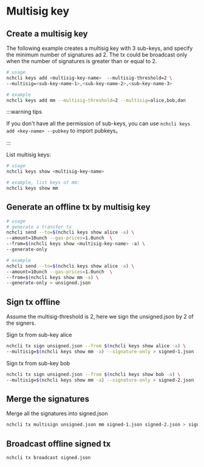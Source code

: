 # Multisig key

## Create a multisig key

The following example creates a multisig key with 3 sub-keys, and specify the minimum number of signatures ad 2.
The tx could be broadcast only when the number of signatures is greater than or equal to 2.

```bash
# usage
nchcli keys add <multisig-key-name>  --multisig-threshold=2 \
--multisig=<sub-key-name-1>,<sub-key-name-2>,<sub-key-name-3>

# example
nchcli keys add mm --multisig-threshold=2 --multisig=alice,bob,dan
```

:::warning tips

If you don't have all the permission of sub-keys, you can use 
```nchcli keys add <key-name> --pubkey```
to import pubkeys。

:::

List multisig keys:

```bash
# usage
nchcli keys show <multisig-key-name>

# example, list keys of mm:
nchcli keys show mm
```

## Generate an offline tx by multisig key

```bash
# usage
# generate a transfer tx
nchcli send --to=$(nchcli keys show alice -a) \
--amount=10unch --gas-prices=1.0unch  \
--from=$(nchcli keys show <multisig-key-name> -a) \
--generate-only

# example
nchcli send --to=$(nchcli keys show alice -a) \
--amount=10unch --gas-prices=1.0unch  \
--from=$(nchcli keys show mm -a) \
--generate-only > unsigned.json
```

## Sign tx offline 

Assume the multisig-threshold is 2, here we sign the unsigned.json by 2 of the signers.


Sign tx from sub-key alice

```bash
nchcli tx sign unsigned.json --from $(nchcli keys show alice -a) \
--multisig=$(nchcli keys show mm -a) --signature-only > signed-1.json
```

Sign tx from sub-key bob

```bash
nchcli tx sign unsigned.json --from $(nchcli keys show bob -a) \
--multisig=$(nchcli keys show mm -a) --signature-only > signed-2.json
```

## Merge the signatures

Merge all the signatures into signed.json

```bash
nchcli tx multisign unsigned.json mm signed-1.json signed-2.json > signed.json
```

## Broadcast offline signed tx

```bash
nchcli tx broadcast signed.json
```